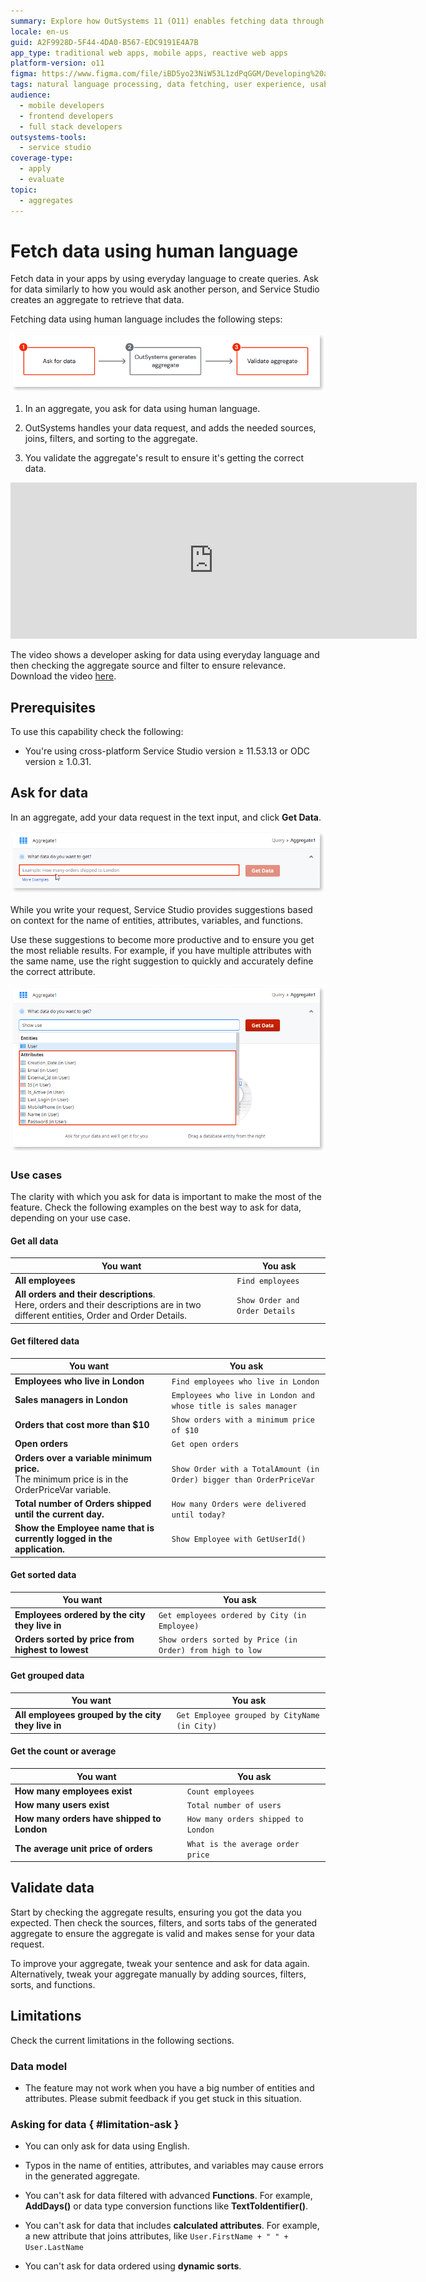 ```yaml
---
summary: Explore how OutSystems 11 (O11) enables fetching data through natural language queries in Service Studio.
locale: en-us
guid: A2F9928D-5F44-4DA0-B567-EDC9191E4A7B
app_type: traditional web apps, mobile apps, reactive web apps
platform-version: o11
figma: https://www.figma.com/file/iBD5yo23NiW53L1zdPqGGM/Developing%20an%20Application?node-id=2421:23528
tags: natural language processing, data fetching, user experience, usability, ide features
audience:
  - mobile developers
  - frontend developers
  - full stack developers
outsystems-tools:
  - service studio
coverage-type:
  - apply
  - evaluate
topic:
  - aggregates
---
```


# Fetch data using human language

Fetch data in your apps by using everyday language to create queries. Ask for data similarly to how you would ask another person, and Service Studio creates an aggregate to retrieve that data.

Fetching data using human language includes the following steps:

![Diagram illustrating the steps to fetch data using human language in Service Studio](images/fetching-data-using-human-language-diag.png "Fetching Data Using Human Language Diagram")

1. In an aggregate, you ask for data using human language.

1. OutSystems handles your data request, and adds the needed sources, joins, filters, and sorting to the aggregate.

1. You validate the aggregate's result to ensure it's getting the correct data.

<iframe src="https://player.vimeo.com/video/803095782" width="650" height="250" frameborder="0" allow="autoplay; fullscreen" allowfullscreen="">Video demonstrating using human language to fetch data</iframe>

The video shows a developer asking for data using everyday language and then checking the aggregate source and filter to ensure relevance. Download the video [here](resources/NL2Agg_MainDemo.mp4).

## Prerequisites

To use this capability check the following:

* You're using cross-platform Service Studio version ≥ 11.53.13 or ODC version ≥ 1.0.31.

## Ask for data

In an aggregate, add your data request in the text input, and click **Get Data**.

![Screenshot showing how to add a data request in Service Studio's aggregate](images/add-your-data-request-ss.png "Add Your Data Request in Service Studio")

While you write your request, Service Studio provides suggestions based on context for the name of entities, attributes, variables, and functions.

Use these suggestions to become more productive and to ensure you get the most reliable results. For example, if you have multiple attributes with the same name, use the right suggestion to quickly and accurately define the correct attribute.

![Screenshot of Service Studio providing suggestions while typing a data request](images/data-suggestions-ss.png "Data Suggestions in Service Studio")

### Use cases

The clarity with which you ask for data is important to make the most of the feature.
Check the following examples on the best way to ask for data, depending on your use case.

#### Get all data

| You want | You ask |
| ---|--- |
| **All employees** | `Find employees` |
| **All orders and their descriptions**.<br/>Here, orders and their descriptions are in two different entities, Order and Order Details. | `Show Order and Order Details` |

#### Get filtered data

| You want | You ask |
| ---|--- |
| **Employees who live in London** | `Find employees who live in London` |
| **Sales managers in London** | `Employees who live in London and whose title is sales manager` |
| **Orders that cost more than $10** | `Show orders with a minimum price of $10` |
| **Open orders** | `Get open orders` |
| **Orders over a variable minimum price.**<br/>The minimum price is in the OrderPriceVar variable. | `Show Order with a TotalAmount (in Order) bigger than OrderPriceVar` |
| **Total number of Orders shipped until the current day.** | `How many Orders were delivered until today?` |
| **Show the Employee name that is currently logged in the application.** | `Show Employee with GetUserId()` |

#### Get sorted data

| You want | You ask |
| ---|--- |
| **Employees ordered by the city they live in** | `Get employees ordered by City (in Employee)` |
| **Orders sorted by price from highest to lowest** | `Show orders sorted by Price (in Order) from high to low` |

#### Get grouped data

| You want | You ask |
| ---|--- |
| **All employees grouped by the city they live in** | `Get Employee grouped by CityName (in City)` |

#### Get the count or average

| You want | You ask |
| ---|--- |
| **How many employees exist** | `Count employees` |
| **How many users exist** | `Total number of users` |
| **How many orders have shipped to London** | `How many orders shipped to London` |
| **The average unit price of orders** | `What is the average order price` |

## Validate data

Start by checking the aggregate results, ensuring you got the data you expected.
Then check the sources, filters, and sorts tabs of the generated aggregate to ensure the aggregate is valid and makes sense for your data request.

To improve your aggregate, tweak your sentence and ask for data again. Alternatively, tweak your aggregate manually by adding sources, filters, sorts, and functions.

## Limitations

Check the current limitations in the following sections.

### Data model

* The feature may not work when you have a big number of entities and attributes. Please submit feedback if you get stuck in this situation.

### Asking for data { #limitation-ask }

* You can only ask for data using English.

* Typos in the name of entities, attributes, and variables may cause errors in the generated aggregate.

* You can't ask for data filtered with advanced **Functions**. For example, **AddDays()** or data type conversion functions like **TextToIdentifier()**.

* You can't ask for data that includes **calculated attributes**. For example, a new attribute that joins attributes, like `User.FirstName + " " + User.LastName`

* You can't ask for data ordered using **dynamic sorts**.
